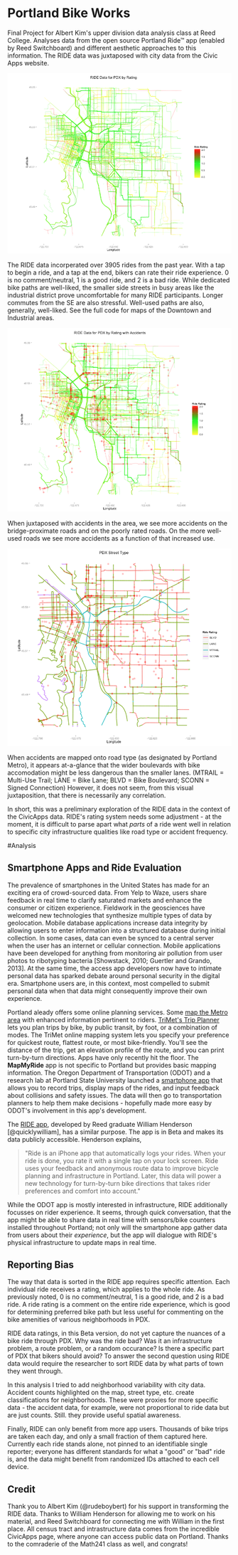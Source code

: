 # Portland Bike Works
Final Project for Albert Kim's upper division data analysis class at Reed College. Analyses data from the open source Portland Ride™ app (enabled by Reed Switchboard) and different aesthetic approaches to this information. The RIDE data was juxtaposed with city data from the Civic Apps website. 

![ScreenShot](https://github.com/reediemeyers/Images/blob/master/Screen%20Shot%202015-05-10%20at%209.52.33%20PM.png)

The RIDE data incorperated over 3905 rides from the past year. With a tap to begin a ride, and a tap at the end, bikers can rate their ride experience. 0 is no comment/neutral, 1 is a good ride, and 2 is a bad ride. While dedicated bike paths are well-liked, the smaller side streets in busy areas like the industrial district prove uncomfortable for many RIDE participants. Longer commutes from the SE are also stressful. Well-used paths are also, generally, well-liked. See the full code for maps of the Downtown and Industrial areas.

![ScreenShot](https://github.com/reediemeyers/Images/blob/master/Screen%20Shot%202015-05-10%20at%209.52.02%20PM.png)

When juxtaposed with accidents in the area, we see more accidents on the bridge-proximate roads and on the poorly rated roads. On the more well-used roads we see more accidents as a function of that increased use. 

![ScreenShot](https://github.com/reediemeyers/Images/blob/master/Screen%20Shot%202015-05-10%20at%209.44.04%20PM.png)

When accidents are mapped onto road type (as designated by Portland Metro), it appears at-a-glance that the wider boulevards with bike accomodation might be less dangerous than the smaller lanes. (MTRAIL = Multi-Use Trail; LANE = Bike Lane; BLVD = Bike Boulevard; SCONN = Signed Connection) However, it does not seem, from this visual juxtaposition, that there is necessarily any correlation.

In short, this was a preliminary exploration of the RIDE data in the context of the CivicApps data. RIDE's rating system needs some adjustment - at the moment, it is difficult to parse apart what *parts* of a ride went well in relation to specific city infrastructure qualities like road type or accident frequency. 

#Analysis

## Smartphone Apps and Ride Evaluation
The prevalence of smartphones in the United States has made for an exciting era of crowd-sourced data. From Yelp to Waze, users share feedback in real time to clarify saturated markets and enhance the consumer or citizen experience. Fieldwork in the geosciences have welcomed new technologies that synthesize multiple types of data by geolocation. Mobile database applications increase data integrity by allowing users to enter information into a structured database during initial collection. In some cases, data can even be synced to a central server when the user has an internet or cellular connection. Mobile applications have been developed for anything from monitoring air pollution from user photos to ribotyping bacteria [Showstack, 2010; Guertler and Grando, 2013]. At the same time, the access app developers now have to intimate personal data has sparked debate around personal security in the digital era. Smartphone users are, in this context, most compelled to submit personal data when that data might consequently improve their own experience.

Portland aleady offers some online planning services. Some [map the Metro area](http://www.ridethecity.com/portland) with enhanced information pertinent to riders. [TriMet's Trip Planner](http://trimet.org/howtoride/maptripplanner.htm) lets you plan trips by bike, by public transit, by foot, or a combination of modes. The TriMet online mapping system lets you specify your preference for quickest route, flattest route, or most bike-friendly. You'll see the distance of the trip, get an elevation profile of the route, and you can print turn-by-turn directions. Apps have only recently hit the floor. The **MapMyRide** app is not specific to Portland but provides basic mapping information. The Oregon Department of Transportation (ODOT) and a research lab at Portland State University launched a [smartphone app](https://itunes.apple.com/us/app/orcycle/id900346454?mt=8) that allows you to record trips, display maps of the rides, and input feedback about collisions and safety issues. The data will then go to transportation planners to help them make decisions - hopefully made more easy by ODOT's involvement in this app's development.

The [RIDE app](http://ride.report/), developed by Reed graduate William Henderson [@quicklywilliam], has a similar purpose. The app is in Beta and makes its data publicly accessible. Henderson explains, 
>"Ride is an iPhone app that automatically logs your rides. When your ride is done, you rate it with a single tap on your lock screen. Ride uses your feedback and anonymous route data to improve bicycle planning and infrastructure in Portland. Later, this data will power a new technology for turn-by-turn bike directions that takes rider preferences and comfort into account."

While the ODOT app is mostly interested in infrastructure, RIDE additionally focusses on rider experience. It seems, through quick conversation, that the app might be able to share data in real time with sensors/bike counters installed throughout Portland; not only will the smartphone app gather data from users about their *experience*, but the app will dialogue with RIDE's physical infrastructure to update maps in real time. 

## Reporting Bias

The way that data is sorted in the RIDE app requires specific attention. Each individual ride receives a rating, which applies to the whole ride. As previously noted, 0 is no comment/neutral, 1 is a good ride, and 2 is a bad ride. A ride rating is a comment on the entire ride experience, which is good for determining preferred bike path but less useful for commenting on the bike amenities of various neighborhoods in PDX.

RIDE data ratings, in this Beta version, do not yet capture the nuances of a bike ride through PDX. Why was the ride bad? Was it an infrastructure problem, a route problem, or a random occurance? Is there a specific part of PDX that bikers should avoid? To answer the second question using RIDE data would require the researcher to sort RIDE data by what parts of town they went through. 

In this analysis I tried to add neighborhood variability with city data. Accident counts highlighted on the map, street type, etc. create classifications for neighborhoods. These were proxies for more specific data - the accident data, for example, were not proportional to ride data but are just counts. Still. they provide useful spatial awareness.

Finally, RIDE can only benefit from more app users. Thousands of bike trips are taken each day, and only a small fraction of them captured here. Currently each ride stands alone, not pinned to an identifiable single reporter; everyone has different standards for what a "good" or "bad" ride is, and the data might benefit from randomized IDs attached to each cell device. 

## Credit

Thank you to Albert Kim (@rudeboybert) for his support in transforming the RIDE data. Thanks to William Henderson for allowing me to work on his material, and Reed Switchboard for connecting me with William in the first place. All census tract and intrastructure data comes from the incredible CivicApps page, where anyone can access public data on Portland. Thanks to the comraderie of the Math241 class as well, and congrats!


